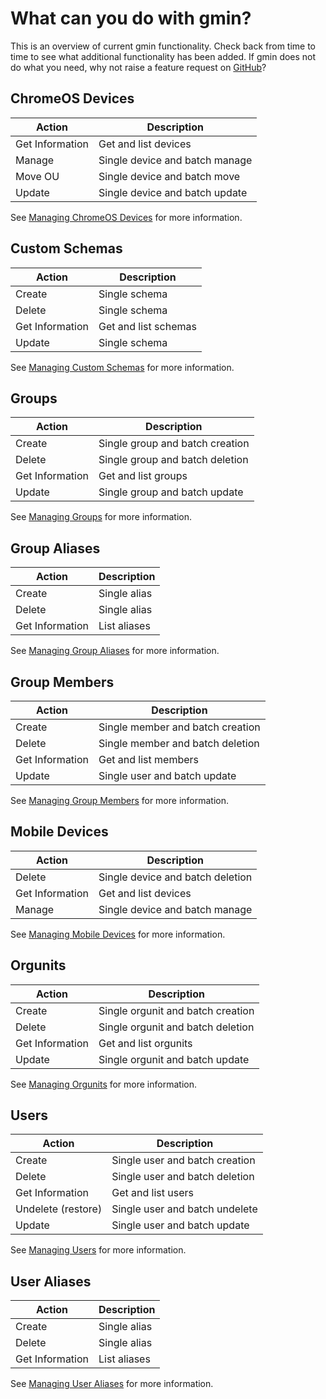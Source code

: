 # What can you do with gmin?

This is an overview of current gmin functionality. Check back from time to time to see what additional functionality has been added. If gmin does not do what you need, why not raise a feature request on [GitHub](https://github.com/plusworx/gmin)?

## ChromeOS Devices

| Action | Description |
|--------|-------------|
| Get Information | Get and list devices |
| Manage | Single device and batch manage |
| Move OU | Single device and batch move | 
| Update | Single device and batch update |

See [Managing ChromeOS Devices](managing_chromeos_devices.md) for more information.

## Custom Schemas

| Action | Description |
|--------|-------------|
| Create | Single schema |
| Delete | Single schema |
| Get Information | Get and list schemas |
| Update | Single schema |

See [Managing Custom Schemas](managing_schemas.md) for more information.

## Groups

| Action | Description |
|--------|-------------|
| Create | Single group and batch creation |
| Delete | Single group and batch deletion |
| Get Information | Get and list groups |
| Update | Single group and batch update |

See [Managing Groups](managing_groups.md) for more information.

## Group Aliases

| Action | Description |
|--------|-------------|
| Create | Single alias |
| Delete | Single alias |
| Get Information | List aliases |

See [Managing Group Aliases](managing_group_aliases.md) for more information.

## Group Members

| Action | Description |
|--------|-------------|
| Create | Single member and batch creation |
| Delete | Single member and batch deletion |
| Get Information | Get and list members |
| Update | Single user and batch update |

See [Managing Group Members](managing_gmems.md) for more information.

## Mobile Devices

| Action | Description |
|--------|-------------|
| Delete | Single device and batch deletion |
| Get Information | Get and list devices |
| Manage | Single device and batch manage |

See [Managing Mobile Devices](managing_mobile_devices.md) for more information.

## Orgunits

| Action | Description |
|--------|-------------|
| Create | Single orgunit and batch creation |
| Delete | Single orgunit and batch deletion |
| Get Information | Get and list orgunits |
| Update | Single orgunit and batch update |

See [Managing Orgunits](managing_orgunits.md) for more information.

## Users

| Action | Description |
|--------|-------------|
| Create | Single user and batch creation |
| Delete | Single user and batch deletion |
| Get Information | Get and list users |
| Undelete (restore) | Single user and batch undelete |
| Update | Single user and batch update |

See [Managing Users](managing_users.md) for more information.

## User Aliases

| Action | Description |
|--------|-------------|
| Create | Single alias |
| Delete | Single alias |
| Get Information | List aliases |

See [Managing User Aliases](managing_user_aliases.md) for more information.